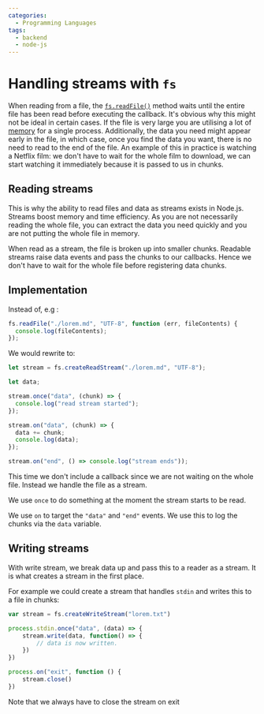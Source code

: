 ```yaml
---
categories:
  - Programming Languages
tags:
  - backend
  - node-js
---
```


# Handling streams with `fs`

When reading from a file, the [`fs.readFile()`](/Programming_Languages/Node/Modules/Core/fs.md) method waits until the entire file has been read before executing the callback. It's obvious why this might not be ideal in certain cases. If the file is very large you are utilising a lot of [memory](/Computer_Architecture/Memory/Memory.md) for a single process. Additionally, the data you need might appear early in the file, in which case, once you find the data you want, there is no need to read to the end of the file. An example of this in practice is watching a Netflix film: we don't have to wait for the whole film to download, we can start watching it immediately because it is passed to us in chunks.

## Reading streams

This is why the ability to read files and data as streams exists in Node.js. Streams boost memory and time efficiency. As you are not necessarily reading the whole file, you can extract the data you need quickly and you are not putting the whole file in memory.

When read as a stream, the file is broken up into smaller chunks. Readable streams raise data events and pass the chunks to our callbacks. Hence we don't have to wait for the whole file before registering data chunks.

## Implementation

Instead of, e.g :

```js
fs.readFile("./lorem.md", "UTF-8", function (err, fileContents) {
  console.log(fileContents);
});
```

We would rewrite to:

```js
let stream = fs.createReadStream("./lorem.md", "UTF-8");

let data;

stream.once("data", (chunk) => {
  console.log("read stream started");
});

stream.on("data", (chunk) => {
  data += chunk;
  console.log(data);
});

stream.on("end", () => console.log("stream ends"));
```

This time we don't include a callback since we are not waiting on the whole file. Instead we handle the file as a stream.

We use `once` to do something at the moment the stream starts to be read.

We use `on` to target the `"data"` and `"end"` events. We use this to log the chunks via the `data` variable.

## Writing streams

With write stream, we break data up and pass this to a reader as a stream. It is what creates a stream in the first place.

For example we could create a stream that handles `stdin` and writes this to a file in chunks:

```js
var stream = fs.createWriteStream("lorem.txt")

process.stdin.once("data", (data) => {
    stream.write(data, function() => {
        // data is now written.
    })
})

process.on("exit", function () {
    stream.close()
})
```

Note that we always have to close the stream on exit

